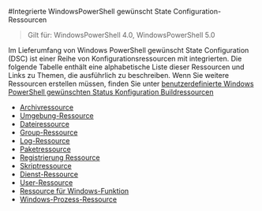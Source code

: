 #Integrierte WindowsPowerShell gewünscht State Configuration-Ressourcen

> Gilt für: WindowsPowerShell 4.0, WindowsPowerShell 5.0

Im Lieferumfang von Windows PowerShell gewünscht State Configuration (DSC) ist einer Reihe von Konfigurationsressourcen mit integrierten. Die folgende Tabelle enthält eine alphabetische Liste dieser Ressourcen und Links zu Themen, die ausführlich zu beschreiben. Wenn Sie weitere Ressourcen erstellen müssen, finden Sie unter [benutzerdefinierte Windows PowerShell gewünschten Status Konfiguration Buildressourcen](authoringResource.md)

* [Archivressource](archiveResource.md)
* [Umgebung-Ressource](environmentResource.md)
* [Dateiressource](fileResource.md)
* [Group-Ressource](groupResource.md)
* [Log-Ressource](logResource.md)
* [Paketressource](PackageResource.md)
* [Registrierung Ressource](registryResource.md)
* [Skriptressource](scriptResource.md)
* [Dienst-Ressource](serviceResource.md)
* [User-Ressource](userResource.md)
* [Ressource für Windows-Funktion](windowsFeatureResource.md)
* [Windows-Prozess-Ressource](windowsProcessResource.md)




